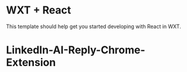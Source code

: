 # WXT + React

This template should help get you started developing with React in WXT.
# LinkedIn-AI-Reply-Chrome-Extension
